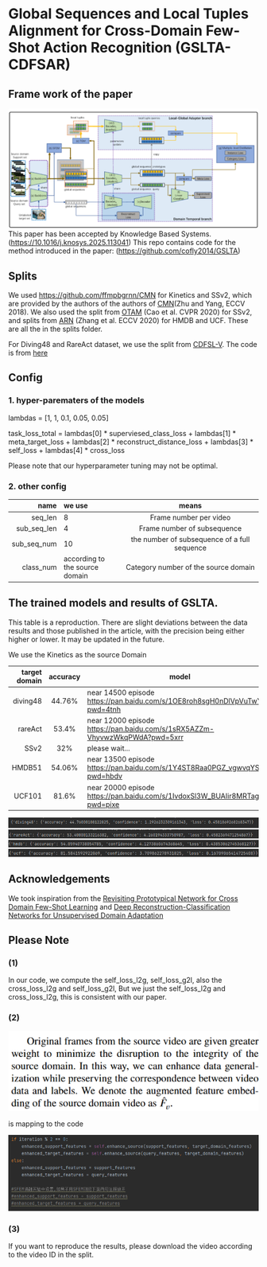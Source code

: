 # Global Sequences and Local Tuples Alignment for Cross-Domain Few-Shot Action Recognition (GSLTA-CDFSAR)
## Frame work of the paper
![img.png](imgs/img.png)
This paper has been accepted by Knowledge Based Systems.(https://10.1016/j.knosys.2025.113041)
This repo contains code for the method introduced in the paper: (https://github.com/cofly2014/GSLTA)


## Splits
We used https://github.com/ffmpbgrnn/CMN for Kinetics and SSv2, which are provided by the authors of the authors of [CMN](https://openaccess.thecvf.com/content_ECCV_2018/papers/Linchao_Zhu_Compound_Memory_Networks_ECCV_2018_paper.pdf)(Zhu and Yang, ECCV 2018). 
We also used the split from [OTAM](https://openaccess.thecvf.com/content_CVPR_2020/papers/Cao_Few-Shot_Video_Classification_via_Temporal_Alignment_CVPR_2020_paper.pdf) (Cao et al. CVPR 2020) for SSv2, 
and splits from [ARN](https://www.ecva.net/papers/eccv_2020/papers_ECCV/papers/123500511.pdf) (Zhang et al. ECCV 2020) for HMDB and UCF.  These are all the in the splits folder.

For Diving48 and RareAct dataset, we use the split from [CDFSL-V](https://openaccess.thecvf.com/content/ICCV2023/papers/Samarasinghe_CDFSL-V_Cross-Domain_Few-Shot_Learning_for_Videos_ICCV_2023_paper.pdf).
The code is from [here](https://github.com/Sarinda251/CDFSL-V)

## Config
### 1.  hyper-parematers of the models

lambdas = [1, 1, 0.1, 0.05, 0.05]

task_loss_total = lambdas[0] * superviesed_class_loss + lambdas[1] * meta_target_loss + lambdas[2] * reconstruct_distance_loss + lambdas[3] * self_loss + lambdas[4] * cross_loss

Please note that our hyperparameter tuning may not be optimal.

### 2.  other config
|                    name | we use                               |                     means                     | 
|------------------------:|:-------------------------------------|:---------------------------------------------:|
|                 seq_len | 8                                    |            Frame number per video             |
|             sub_seq_len | 4                                    |         Frame number of  subsequence          | 
|             sub_seq_num | 10                                   | the number of subsequence of a full sequence  | 
|               class_num | according to <br/>the source domain  |   Category number of the source domain<br/>   |



## The trained models and results of GSLTA.
This table is a reproduction. There are slight deviations between the data results and those published in the article, with the precision being either higher or lower. 
It may be updated in the future.

We use the Kinetics as the source Domain

| target domain | accuracy | model                                                                       |
|--------------:|:--------:|-----------------------------------------------------------------------------|
|      diving48 |  44.76%  | near 14500 episode https://pan.baidu.com/s/1OE8roh8sgH0nDlVpVuTwYQ?pwd=4tnh |
|       rareAct |  53.4%   | near 12000 episode https://pan.baidu.com/s/1sRX5AZZm-VhyvwzWkqPWdA?pwd=5xrr |
|          SSv2 |   32%    | please wait...                                                              |
|        HMDB51 |  54.06%  | near 13500 episode https://pan.baidu.com/s/1Y4ST8Raa0PGZ_vgwvqYSHg?pwd=hbdv |
|        UCF101 |  81.6%   | near 20000 episode https://pan.baidu.com/s/1IvdoxSl3W_BUAIir8MRTag?pwd=pixe |


![img.png]( imgs/diving48_result_img.png)
![img.png]( imgs/rareact_result_img.png) 
![img.png]( imgs/hmdb_result_img.png)
![img.png]( imgs/ucf_result_img.png)


## Acknowledgements
We took inspiration from the [Revisiting Prototypical Network for Cross Domain Few-Shot Learning](https://openaccess.thecvf.com/content/CVPR2023/papers/Zhou_Revisiting_Prototypical_Network_for_Cross_Domain_Few-Shot_Learning_CVPR_2023_paper.pdf) 
and [Deep Reconstruction-Classification Networks for Unsupervised Domain Adaptation](https://link.springer.com/chapter/10.1007/978-3-319-46493-0_36)

## Please Note
### (1)

In our code, we compute the self_loss_l2g, self_loss_g2l, also the cross_loss_l2g and self_loss_g2l,
But we just the self_loss_l2g and cross_loss_l2g, this is consistent with our paper.

### (2)
![SFME_note.png](imgs/SFME_note.png)

is mapping to the code  

![SFME.png](imgs/SFME.png)

### (3)
If you want to reproduce the results, 
please download the video according to the video ID in the split.
